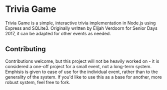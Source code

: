 # Trivia Game

Trivia Game is a simple, interactive trivia implementation in Node.js using Express and SQLite3. Originally written by Elijah Verdoorn for Senior Days 2017, it can be adapted for other events as needed.

## Contributing

Contributions welcome, but this project will not be heavily worked on - it is considered a one-off project for a small event, not a long-term system. Emphisis is given to ease of use for the individual event, rather than to the generality of the system. If you'd like to use this as a base for another, more robust system, feel free to fork.
